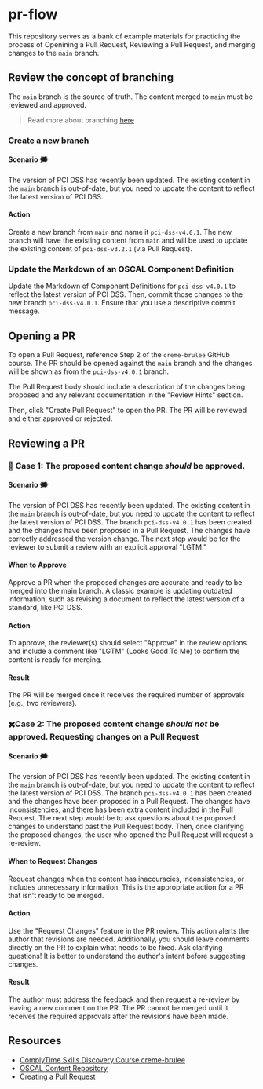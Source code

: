 # pr-flow

This repository serves as a bank of example materials for practicing the process of Openining a Pull Request, Reviewing a Pull Request, and merging changes to the `main` branch. 

## Review the concept of branching

The `main` branch is the source of truth. The content merged to `main` must be reviewed and approved. 

> Read more about branching [here](https://docs.github.com/fr/pull-requests/collaborating-with-pull-requests/proposing-changes-to-your-work-with-pull-requests/about-branches)

### Create a new branch

#### Scenario 🗯️

The version of PCI DSS has recently been updated. The existing content in the `main` branch is out-of-date, but you need to update the content to reflect the latest version of PCI DSS.

#### Action

Create a new branch from `main` and name it `pci-dss-v4.0.1`. The new branch will have the existing content from `main` and will be used to update the existing content of `pci-dss-v3.2.1` (via Pull Request).

### Update the Markdown of an OSCAL Component Definition

Update the Markdown of Component Definitions for `pci-dss-v4.0.1` to reflect the latest version of PCI DSS. Then, commit those changes to the new branch `pci-dss-v4.0.1`. Ensure that you use a descriptive commit message.

## Opening a PR 

To open a Pull Request, reference Step 2 of the `creme-brulee` GitHub course. The PR should be opened against the `main` branch and the changes will be shown as from the `pci-dss-v4.0.1` branch.

The Pull Request body should include a description of the changes being proposed and any relevant documentation in the "Review Hints" section.

Then, click "Create Pull Request" to open the PR. The PR will be reviewed and either approved or rejected.

## Reviewing a PR 

### :tada: **Case 1:** The proposed content change _should_ be approved.

#### Scenario 🗯️

The version of PCI DSS has recently been updated. The existing content in the `main` branch is out-of-date, but you need to update the content to reflect the latest version of PCI DSS. The branch `pci-dss-v4.0.1` has been created and the changes have been proposed in a Pull Request. The changes have correctly addressed the version change. The next step would be for the reviewer to submit a review with an explicit approval "LGTM."

#### When to Approve

Approve a PR when the proposed changes are accurate and ready to be merged into the main branch. A classic example is updating outdated information, such as revising a document to reflect the latest version of a standard, like PCI DSS.

#### Action

To approve, the reviewer(s) should select "Approve" in the review options and include a comment like "LGTM" (Looks Good To Me) to confirm the content is ready for merging.

#### Result

The PR will be merged once it receives the required number of approvals (e.g., two reviewers).

### ✖️**Case 2:** The proposed content change _should not_ be approved. Requesting changes on a Pull Request

#### Scenario 🗯️

The version of PCI DSS has recently been updated. The existing content in the `main` branch is out-of-date, but you need to update the content to reflect the latest version of PCI DSS. The branch `pci-dss-v4.0.1` has been created and the changes have been proposed in a Pull Request. The changes have inconsistencies, and there has been extra content included in the Pull Request. The next step would be to ask questions about the proposed changes to understand past the Pull Request body. Then, once clarifying the proposed changes, the user who opened the Pull Request will request a re-review.

#### When to Request Changes

Request changes when the content has inaccuracies, inconsistencies, or includes unnecessary information. This is the appropriate action for a PR that isn't ready to be merged.

#### Action 

Use the "Request Changes" feature in the PR review. This action alerts the author that revisions are needed. Additionally, you should leave comments directly on the PR to explain what needs to be fixed. Ask clarifying questions! It is better to understand the author's intent before suggesting changes.

#### Result

The author must address the feedback and then request a re-review by leaving a new comment on the PR. The PR cannot be merged until it receives the required approvals after the revisions have been made.

## Resources

* [ComplyTime Skills Discovery Course creme-brulee](https://github.com/complytime/creme-brulee)
* [OSCAL Content Repository](https://github.com/ComplianceAsCode/oscal-content)
* [Creating a Pull Request](https://docs.github.com/fr/pull-requests/collaborating-with-pull-requests/proposing-changes-to-your-work-with-pull-requests/creating-a-pull-request)

